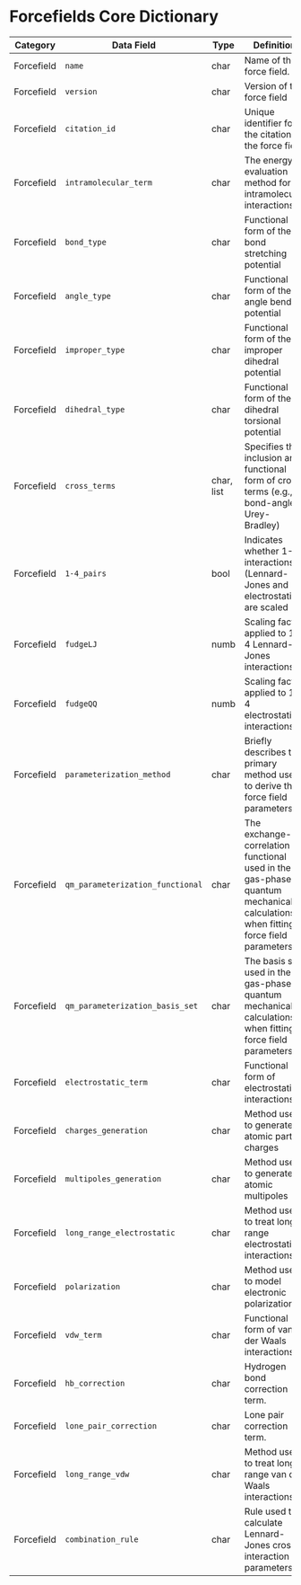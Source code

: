 # Forcefields Core Dictionary

| Category   | Data Field                       | Type       | Definition                                                                                                                     | Constraints | Units | Example                                                                                 |
|------------|----------------------------------|------------|--------------------------------------------------------------------------------------------------------------------------------|-------------|-------|-----------------------------------------------------------------------------------------|
| Forcefield | `name`                           | char       | Name of the force field.                                                                                                       |             |       | GAFF, OPLS                                                                              |
| Forcefield | `version`                        | char       | Version of the force field                                                                                                     |             |       |                                                                                         |
| Forcefield | `citation_id`                    | char       | Unique identifier for the citation of the force field                                                                          |             |       |                                                                                         |
| Forcefield | `intramolecular_term`            | char       | The energy evaluation method for intramolecular interactions.                                                                  |             |       | "Bonded Parameters", "Isolated Molecule Energy"                                         |
| Forcefield | `bond_type`                      | char       | Functional form of the bond stretching potential                                                                               |             |       | Harmonic, Morse, Cubic bond stretching potential, ReaxFF Bond Term etc                  |
| Forcefield | `angle_type`                     | char       | Functional form of the angle bending potential                                                                                 |             |       | Harmonic, Cosine, Restricted bending, Linear, ReaxFF Angle Term, etc                    |
| Forcefield | `improper_type`                  | char       | Functional form of the improper dihedral potential                                                                             |             |       | Harmonic                                                                                |
| Forcefield | `dihedral_type`                  | char       | Functional form of the dihedral torsional potential                                                                            |             |       | Periodic, Ryckaert-Bellemans, Fourier, ReaxFF Torsion Term                              |
| Forcefield | `cross_terms`                    | char, list | Specifies the inclusion and functional form of cross terms (e.g., bond-angle, Urey-Bradley)                                    |             |       |                                                                                         |
| Forcefield | `1-4_pairs`                      | bool       | Indicates whether 1-4 interactions (Lennard-Jones and electrostatic) are scaled                                                |             |       | True/False                                                                              |
| Forcefield | `fudgeLJ`                        | numb       | Scaling factor applied to 1-4 Lennard-Jones interactions                                                                       |             |       | 0.5                                                                                     |
| Forcefield | `fudgeQQ`                        | numb       | Scaling factor applied to 1-4 electrostatic interactions                                                                       |             |       | 0.5                                                                                     |
| Forcefield | `parameterization_method`        | char       | Briefly describes the primary method used to derive the force field parameters.                                                |             |       | "Fitting to gas-phase QM data", "Transferable parameters based on atom types"           |
| Forcefield | `qm_parameterization_functional` | char       | The exchange-correlation functional used in the gas-phase quantum mechanical calculations when fitting force field parameters. |             |       | "MP2", "CCSD(T)", "B3LYP"                                                               |
| Forcefield | `qm_parameterization_basis_set`  | char       | The basis set used in the gas-phase quantum mechanical calculations when fitting force field parameters.                       |             |       | "aug-cc-pVTZ", "6-31G(d,p)"                                                             |
| Forcefield | `electrostatic_term`             | char       | Functional form of electrostatic interactions                                                                                  |             |       | Point-Charge, Multipoles                                                                |
| Forcefield | `charges_generation`             | char       | Method used to generate atomic partial charges                                                                                 |             |       | BCC-AM1, Mulliken-AM1, etc.                                                             |
| Forcefield | `multipoles_generation`          | char       | Method used to generate atomic multipoles                                                                                      |             |       | DMA                                                                                     |
| Forcefield | `long_range_electrostatic`       | char       | Method used to treat long-range electrostatic interactions                                                                     |             |       | Ewald, PME, etc.                                                                        |
| Forcefield | `polarization`                   | char       | Method used to model electronic polarization                                                                                   |             |       | Thole, Anharmonic                                                                       |
| Forcefield | `vdw_term`                       | char       | Functional form of van der Waals interactions                                                                                  |             |       | LJ(12,6), LJ(epsilon,sigma), LJ(10,6) Buckingham, ReaxFF Morse-Potential, 14-7 function |
| Forcefield | `hb_correction`                  | char       | Hydrogen bond correction term.                                                                                                 |             |       |                                                                                         |
| Forcefield | `lone_pair_correction`           | char       | Lone pair correction term.                                                                                                     |             |       |                                                                                         |
| Forcefield | `long_range_vdw`                 | char       | Method used to treat long-range van der Waals interactions                                                                     |             |       | Energy/Pressure/EnergyPressure DispersionCorrection, LJ PME                             |
| Forcefield | `combination_rule`               | char       | Rule used to calculate Lennard-Jones cross-interaction parameters                                                              |             |       | Geometric, Arithmetic, Lorentz-Berthelot                                                |
